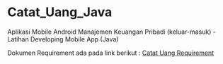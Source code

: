 # Catat_Uang_Java
Aplikasi Mobile Android Manajemen Keuangan Pribadi (keluar-masuk) - Latihan Developing Mobile App (Java)

Dokumen Requirement ada pada link berikut : <a href="bit.ly/CatatUangReq"> Catat Uang Requirement </a>
